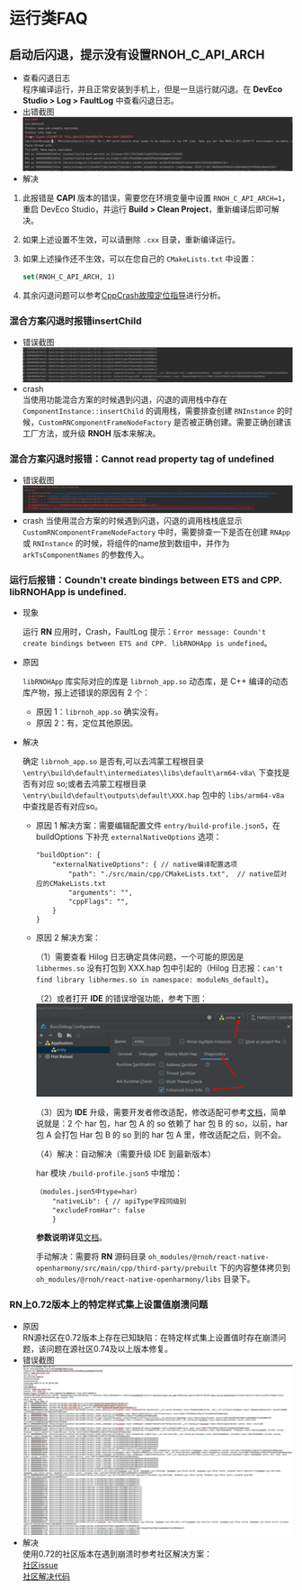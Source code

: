 # 运行类FAQ

## 启动后闪退，提示没有设置RNOH_C_API_ARCH
- 查看闪退日志  
程序编译运行，并且正常安装到手机上，但是一旦运行就闪退。在 **DevEco Studio > Log > FaultLog** 中查看闪退日志。
- 出错截图  
![faq-RNOH_C_API_ARCH](./figures/faq-RNOH_C_API_ARCH.png)
- 解决
1. 此报错是 **CAPI** 版本的错误，需要您在环境变量中设置 `RNOH_C_API_ARCH=1`，重启 DevEco Studio，并运行 **Build > Clean Project**，重新编译后即可解决。
2. 如果上述设置不生效，可以请删除 `.cxx` 目录，重新编译运行。
3. 如果上述操作还不生效，可以在您自己的 `CMakeLists.txt` 中设置：

    ```CMAKE
    set(RNOH_C_API_ARCH, 1)
    ```
4. 其余闪退问题可以参考[CppCrash故障定位指导](https://developer.huawei.com/consumer/cn/doc/best-practices-V5/bpta-cppcrash-guidance-V5)进行分析。

### 混合方案闪退时报错insertChild
- 错误截图  
![faq-CustomRNComponentFrameNodeFactory](./figures/faq-CustomRNComponentFrameNodeFactory.png)
- crash  
当使用功能混合方案的时候遇到闪退，闪退的调用栈中存在 `ComponentInstance::insertChild` 的调用栈，需要排查创建 `RNInstance` 的时候，`CustomRNComponentFrameNodeFactory` 是否被正确创建。需要正确创建该工厂方法，或升级 **RNOH** 版本来解决。

### 混合方案闪退时报错：Cannot read property tag of undefined
- 错误截图  
    ![faq-arkTSComponentNames](./figures/faq-arkTSComponentNames.png)
- crash
当使用混合方案的时候遇到闪退，闪退的调用栈栈底显示 `CustomRNComponentFrameNodeFactory` 中时，需要排查一下是否在创建 `RNApp` 或 `RNInstance` 的时候，将组件的name放到数组中，并作为 `arkTsComponentNames` 的参数传入。

### 运行后报错：Coundn't create bindings between ETS and CPP. libRNOHApp is undefined.
 
- 现象
    
    运行 **RN** 应用时，Crash，FaultLog 提示：`Error message: Coundn't create bindings between ETS and CPP. libRNOHApp is undefined`。
 
- 原因
 
    `libRNOHApp` 库实际对应的库是 `librnoh_app.so` 动态库，是 C++ 编译的动态库产物，报上述错误的原因有 2 个：
        
    - 原因 1：`librnoh_app.so` 确实没有。
    - 原因 2：有，定位其他原因。
 
- 解决
 
    确定 `librnoh_app.so` 是否有,可以去鸿蒙工程根目录  `\entry\build\default\intermediates\libs\default\arm64-v8a\` 下查找是否有对应 so;或者去鸿蒙工程根目录 `\entry\build\default\outputs\default\XXX.hap` 包中的 `libs/arm64-v8a` 中查找是否有对应so。
 
    - 原因 1 解决方案：需要编辑配置文件 `entry/build-profile.json5`，在 buildOptions 下补充 `externalNativeOptions` 选项：
 
        ```json5
        "buildOption": {
            "externalNativeOptions": { // native编译配置选项
                "path": "./src/main/cpp/CMakeLists.txt",  // native层对应的CMakeLists.txt
                "arguments": "",
                "cppFlags": "",            
            }                
        }
        ```
    - 原因 2 解决方案：
        
        （1）需要查看 Hilog 日志确定具体问题，一个可能的原因是 `libhermes.so` 没有打包到 XXX.hap 包中引起的（Hilog 日志报：`can't find library libhermes.so in namespace: moduleNs_default`）。
        
        （2）或者打开 **IDE** 的错误增强功能，参考下图：
            ![faq-IDE-打开错误增强功能](./figures/faq-IDE-打开错误增强功能.png) 
 
        （3）因为 **IDE** 升级，需要开发者修改适配，修改适配可参考[文档](https://developer.huawei.com/consumer/cn/doc/harmonyos-releases-V5/ide-changelogs-db5-V5)，简单说就是：2 个 har 包，har 包 A 的 so 依赖了 har 包 B 的 so，以前，har 包 A 会打包 Har 包 B 的 so 到的 har 包 A 里，修改适配之后，则不会。
 
        （4）解决：自动解决（需要升级 IDE 到最新版本）
 
        har 模块 `/build-profile.json5` 中增加：
        ```json5
        （modules.json5中type=har）
            "nativeLib": { // apiType字段同级别
            "excludeFromHar": false
            }    
        ```
        **参数说明详见**[文档](https://developer.huawei.com/consumer/cn/doc/harmonyos-guides-V5/ide-hvigor-build-profile-V5)。
 
        手动解决：需要将 **RN** 源码目录 `oh_modules/@rnoh/react-native-openharmony/src/main/cpp/third-party/prebuilt` 下的内容整体拷贝到 `oh_modules/@rnoh/react-native-openharmony/libs` 目录下。

### RN上0.72版本上的特定样式集上设置值崩溃问题
- 原因  
RN源社区在0.72版本上存在已知缺陷：在特定样式集上设置值时存在崩溃问题，该问题在源社区0.74及以上版本修复。
- 错误截图
![0.72版本上的特定样式集上设置值崩溃问题](./figures/0.72版本上的特定样式集上设置值崩溃问题.jpg)
- 解决  
使用0.72的社区版本在遇到崩溃时参考社区解决方案：  
[社区issue](https://github.com/facebook/react-native/issues/42599)  
[社区解决代码](https://github.com/facebook/react-native/commit/51fd4188005cc3318fecc85b8090453c480af6e8)
